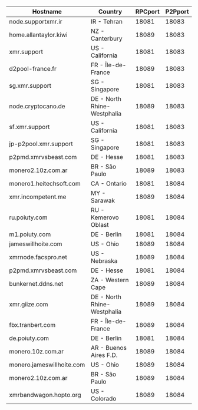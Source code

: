 Hostname | Country | RPCport | P2Pport
--- | --- | --- | ---
node.supportxmr.ir | IR - Tehran | 18081 | 18083
home.allantaylor.kiwi | NZ - Canterbury | 18089 | 18083
xmr.support | US - California | 18081 | 18083
d2pool-france.fr | FR - Île-de-France | 18089 | 18083
sg.xmr.support | SG - Singapore | 18081 | 18083
node.cryptocano.de | DE - North Rhine-Westphalia | 18089 | 18083
sf.xmr.support | US - California | 18081 | 18083
jp-p2pool.xmr.support | SG - Singapore | 18081 | 18083
p2pmd.xmrvsbeast.com | DE - Hesse | 18081 | 18083
monero2.10z.com.ar | BR - São Paulo | 18089 | 18083
monero1.heitechsoft.com | CA - Ontario | 18081 | 18084
xmr.incompetent.me | MY - Sarawak | 18089 | 18084
ru.poiuty.com | RU - Kemerovo Oblast | 18081 | 18084
m1.poiuty.com | DE - Berlin | 18081 | 18084
jameswillhoite.com | US - Ohio | 18089 | 18084
xmrnode.facspro.net | US - Nebraska | 18089 | 18084
p2pmd.xmrvsbeast.com | DE - Hesse | 18081 | 18084
bunkernet.ddns.net | ZA - Western Cape | 18089 | 18084
xmr.giize.com | DE - North Rhine-Westphalia | 18089 | 18084
fbx.tranbert.com | FR - Île-de-France | 18089 | 18084
de.poiuty.com | DE - Berlin | 18081 | 18084
monero.10z.com.ar | AR - Buenos Aires F.D. | 18089 | 18084
monero.jameswillhoite.com | US - Ohio | 18089 | 18084
monero2.10z.com.ar | BR - São Paulo | 18089 | 18084
xmrbandwagon.hopto.org | US - Colorado | 18089 | 18084
